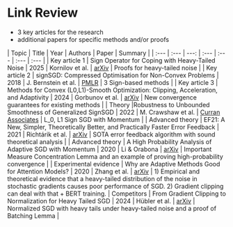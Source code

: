 # Link Review

- 3 key articles for the research
- additional papers for specific methods and/or proofs

| Topic | Title | Year | Authors | Paper | Summary |
| :--- | :--- | ---: | :--- | :--- | :--- | :--- |
| Key article 1 | Sign Operator for Coping with Heavy-Tailed Noise | 2025 | Kornilov et al. | [arXiv](https://arxiv.org/abs/2502.07923) | Proofs for heavy-tailed noise |
| Key article 2 | signSGD: Compressed Optimisation for Non-Convex Problems | 2018 | J. Bernstein et al. | [PMLR](https://proceedings.mlr.press/v80/bernstein18a.html) | 3 Sign-based methods |
| Key article 3 | Methods for Convex (L0,L1)-Smooth Optimization: Clipping, Acceleration, and Adaptivity | 2024 | Gorbunov et al. | [arXiv](https://arxiv.org/abs/2409.14989) | New convergence guarantees for existing methods |
| Theory |Robustness to Unbounded Smoothness of Generalized SignSGD | 2022 | M. Crawshaw et al. | [Curran Associates](https://proceedings.neurips.cc/paper_files/paper/2022/file/40924475a9bf768bdac3725e67745283-Paper-Conference.pdf) | L_0, L1 Sign SGD with Momentum |
| Advanced theory | EF21: A New, Simpler, Theoretically Better, and Practically Faster Error Feedback | 2021 | Richtárik et al. | [arXiv](https://arxiv.org/abs/2106.05203) | SOTA error feedback algorithm with sound theoretical analysis |
| Advanced theory | A High Probability Analysis of Adaptive SGD with Momentum | 2020 | Li & Orabona | [arXiv](https://arxiv.org/abs/2007.14294) | Important Measure Concentration Lemma and an example of proving high-probability convergence |
| Experimental evidence | Why are Adaptive Methods Good for Attention Models? | 2020 | Zhang et al. | [arXiv](https://arxiv.org/abs/1912.03194) | 1) Empirical and theoretical evidence that a heavy-tailed distribution of the noise in stochastic gradients causes poor performance of SGD. 2) Gradient clipping can deal with that + BERT training.
| Competitors | From Gradient Clipping to Normalization for Heavy Tailed SGD | 2024 | Hübler et al. | [arXiv](https://arxiv.org/abs/2410.13849) | Normalized SGD with heavy tails under heavy-tailed noise and a proof of Batching Lemma |
